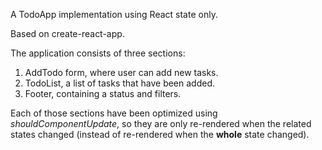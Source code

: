 A TodoApp implementation using React state only.

Based on create-react-app.

The application consists of three sections:
<ol>
  <li>AddTodo form, where user can add new tasks.</li>
  <li>TodoList, a list of tasks that have been added.</li>
  <li>Footer, containing a status and filters.</li>
</ol>

Each of those sections have been optimized using <em>shouldComponentUpdate</em>, so they are only re-rendered when the related states changed (instead of re-rendered when the <strong>whole</strong> state changed).
